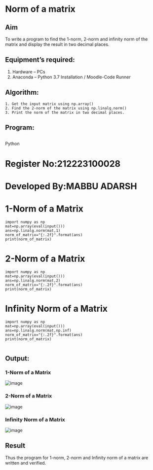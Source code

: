 # Norm of a matrix
## Aim
To write a program to find the 1-norm, 2-norm and infinity norm of the matrix and display the result in two decimal places.
## Equipment’s required:
1.	Hardware – PCs
2.	Anaconda – Python 3.7 Installation / Moodle-Code Runner
## Algorithm:
	1. Get the input matrix using np.array()   
    2. Find the 2-norm of the matrix using np.linalg.norm()
	3. Print the norm of the matrix in two decimal places.
## Program:
```
```
Python
# Register No:212223100028
# Developed By:MABBU ADARSH
# 1-Norm of a Matrix
```
import numpy as np
mat=np.array(eval(input()))
ans=np.linalg.norm(mat,1)
norm_of_matrix="{:.2f}".format(ans)
print(norm_of_matrix)
```
# 2-Norm of a Matrix
```
import numpy as np
mat=np.array(eval(input()))
ans=np.linalg.norm(mat,2)
norm_of_matrix="{:.2f}".format(ans)
print(norm_of_matrix)
```
# Infinity Norm of a Matrix
```
import numpy as np
mat=np.array(eval(input()))
ans=np.linalg.norm(mat,np.inf)
norm_of_matrix="{:.2f}".format(ans)
print(norm_of_matrix)
```

```
```
## Output:
### 1-Norm of a Matrix
![image](https://github.com/user-attachments/assets/adbfd510-e823-470a-915c-6178ace99315)


### 2-Norm of a Matrix
![image](https://github.com/user-attachments/assets/e144bbec-84c6-441d-bf6b-3bf7877640bb)


### Infinity Norm of a Matrix
![image](https://github.com/user-attachments/assets/4eea3290-807f-4222-895b-41823080567b)

## Result
Thus the program for 1-norm, 2-norm and Infinity norm of a matrix are written and verified.
